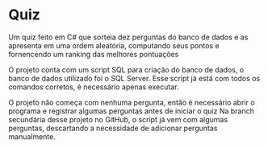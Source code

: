 # Quiz

Um  quiz feito em C# que sorteia dez perguntas do banco de dados e as apresenta em uma ordem aleatória, computando seus pontos
e fornencendo um ranking das melhores pontuações

O projeto conta com um script SQL para criação do banco de dados, o banco de dados utilizado foi o SQL Server. Esse script já está com 
todos os comandos corretos, é necessário apenas executar.

O projeto não começa com nenhuma pergunta, então é necessário abrir o programa e registrar algumas perguntas antes de iniciar o quiz
Na branch secundária desse projeto no GitHub, o script já vem com algumas perguntas, descartando a necessidade de adicionar perguntas 
manualmente. 
